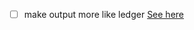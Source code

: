 - [ ] make output more like ledger [See here](https://discord.com/channels/638990243587948555/1232757308103065793/1358201662329848050)